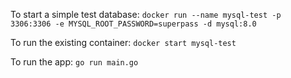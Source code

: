 To start a simple test database: `docker run --name mysql-test -p 3306:3306 -e MYSQL_ROOT_PASSWORD=superpass -d mysql:8.0`

To run the existing container: `docker start mysql-test`

To run the app: `go run main.go`
